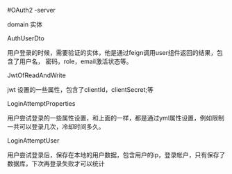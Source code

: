 #OAuth2 -server

domain 实体

AuthUserDto  

   用户登录的时候，需要验证的实体，他是通过feign调用user组件返回的结果，包含了用户名，
    密码，role，email激活状态等。
    
JwtOfReadAndWrite

   jwt 设置的一些属性，包含了clientId，clientSecret;等
 
LoginAttemptProperties

   用户尝试登录的一些属性设置，和上面的一样，都是通过yml属性设置，例如限制一共可以登录几次，冷却时间多久。
   
   
   
LoginAttemptUser

   用户尝试登录后，保存在本地的用户数据，包含用户的ip，登录帐户，只有保存了数据库，下次再登录失败才可以统计